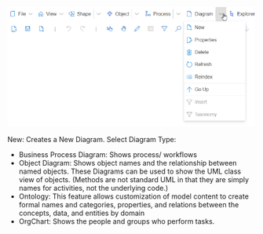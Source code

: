 

![alt text](images/DiagramPullDownMenu.png)

New: Creates a New Diagram. 
Select Diagram Type:
* Business Process Diagram: Shows process/ workflows
* Object Diagram: Shows object names and the relationship between named objects. These Diagrams can be used to show the UML class view of objects. (Methods are not standard UML in that they are simply names for activities, not the underlying code.)
* Ontology: This feature allows customization of model content to create formal names and categories, properties, and relations between the concepts, data, and entities by domain
* OrgChart: Shows the people and groups who perform tasks.